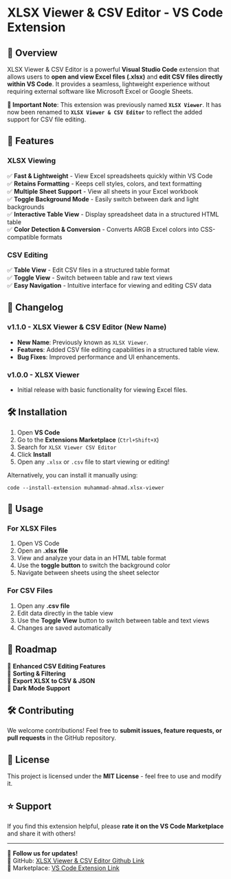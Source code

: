 # XLSX Viewer & CSV Editor - VS Code Extension

## 📌 Overview

XLSX Viewer & CSV Editor is a powerful **Visual Studio Code** extension that allows users to **open and view Excel files (.xlsx)** and **edit CSV files directly within VS Code**. It provides a seamless, lightweight experience without requiring external software like Microsoft Excel or Google Sheets.

**🚨 Important Note**: This extension was previously named **`XLSX Viewer`**. It has now been renamed to **`XLSX Viewer & CSV Editor`** to reflect the added support for CSV file editing.

## 🚀 Features

### XLSX Viewing
✅ **Fast & Lightweight** - View Excel spreadsheets quickly within VS Code\
✅ **Retains Formatting** - Keeps cell styles, colors, and text formatting\
✅ **Multiple Sheet Support** - View all sheets in your Excel workbook\
✅ **Toggle Background Mode** - Easily switch between dark and light backgrounds\
✅ **Interactive Table View** - Display spreadsheet data in a structured HTML table\
✅ **Color Detection & Conversion** - Converts ARGB Excel colors into CSS-compatible formats

### CSV Editing
✅ **Table View** - Edit CSV files in a structured table format\
✅ **Toggle View** - Switch between table and raw text views\
✅ **Easy Navigation** - Intuitive interface for viewing and editing CSV data

## 📜 Changelog

### v1.1.0 - XLSX Viewer & CSV Editor (New Name)
- **New Name**: Previously known as `XLSX Viewer`.
- **Features**: Added CSV file editing capabilities in a structured table view.
- **Bug Fixes**: Improved performance and UI enhancements.

### v1.0.0 - XLSX Viewer
- Initial release with basic functionality for viewing Excel files.

## 🛠️ Installation

1. Open **VS Code**
2. Go to the **Extensions Marketplace** (`Ctrl+Shift+X`)
3. Search for `XLSX Viewer CSV Editor`
4. Click **Install**
5. Open any `.xlsx` or `.csv` file to start viewing or editing!

Alternatively, you can install it manually using:

```
code --install-extension muhammad-ahmad.xlsx-viewer
```

## 📖 Usage

### For XLSX Files
1. Open VS Code
2. Open an **.xlsx file**
3. View and analyze your data in an HTML table format
4. Use the **toggle button** to switch the background color
5. Navigate between sheets using the sheet selector

### For CSV Files
1. Open any **.csv file**
2. Edit data directly in the table view
3. Use the **Toggle View** button to switch between table and text views
4. Changes are saved automatically

## 🔄 Roadmap

🔹 **Enhanced CSV Editing Features**\
🔹 **Sorting & Filtering**\
🔹 **Export XLSX to CSV & JSON**\
🔹 **Dark Mode Support**

## 🛠️ Contributing

We welcome contributions! Feel free to **submit issues, feature requests, or pull requests** in the GitHub repository.

## 📜 License

This project is licensed under the **MIT License** - feel free to use and modify it.

## ⭐ Support

If you find this extension helpful, please **rate it on the VS Code Marketplace** and share it with others!

---

📢 **Follow us for updates!**\
🔗 GitHub: [XLSX Viewer & CSV Editor Github Link](https://github.com/Mahmadabid/XLSX-Viewer-CSV-Editor-Vscode-Extension)\
🔗 Marketplace: [VS Code Extension Link](https://marketplace.visualstudio.com/items?itemName=muhammad-ahmad.xlsx-viewer)
